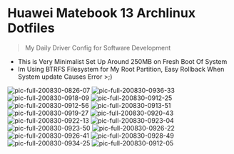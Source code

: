 # Huawei Matebook 13 Archlinux Dotfiles

> My Daily Driver Config for Software Development

- This is Very Minimalist Set Up Around 250MB on Fresh Boot Of System
- Im Using BTRFS Filesystem for My Root Partition, Easy Rollback When System update Causes Error >;)

![pic-full-200830-0826-07](https://user-images.githubusercontent.com/55337687/91648939-88dbe200-eaa0-11ea-9311-9976dd8c6fff.png)
![pic-full-200830-0936-33](https://user-images.githubusercontent.com/55337687/91649240-75327a80-eaa4-11ea-95d1-4b2821d2dcb7.png)
![pic-full-200830-0918-09](https://user-images.githubusercontent.com/55337687/91649251-811e3c80-eaa4-11ea-808a-e687ed9ac36b.png)
![pic-full-200830-0912-25](https://user-images.githubusercontent.com/55337687/91649254-84192d00-eaa4-11ea-99fc-b7cbc9614c76.png)
![pic-full-200830-0912-56](https://user-images.githubusercontent.com/55337687/91649253-82e80000-eaa4-11ea-9983-8eeb2e0da044.png)
![pic-full-200830-0913-51](https://user-images.githubusercontent.com/55337687/91649252-81b6d300-eaa4-11ea-8cb1-445234a3affe.png)
![pic-full-200830-0919-27](https://user-images.githubusercontent.com/55337687/91649250-7fed0f80-eaa4-11ea-9a20-0ba2b66e4135.png)
![pic-full-200830-0920-43](https://user-images.githubusercontent.com/55337687/91649249-7f547900-eaa4-11ea-9431-71c89d565a2b.png)
![pic-full-200830-0922-13](https://user-images.githubusercontent.com/55337687/91649248-7e234c00-eaa4-11ea-82e6-3d4129cb1adc.png)
![pic-full-200830-0923-04](https://user-images.githubusercontent.com/55337687/91649246-7d8ab580-eaa4-11ea-8b0e-f3f94ec68d1b.png)
![pic-full-200830-0923-50](https://user-images.githubusercontent.com/55337687/91649245-7c598880-eaa4-11ea-8053-8ccb0f4c9f22.png)
![pic-full-200830-0926-22](https://user-images.githubusercontent.com/55337687/91649244-7bc0f200-eaa4-11ea-863f-6a31f7e80030.png)
![pic-full-200830-0926-41](https://user-images.githubusercontent.com/55337687/91649243-79f72e80-eaa4-11ea-83f8-cd47ad6f45d6.png)
![pic-full-200830-0928-49](https://user-images.githubusercontent.com/55337687/91649242-782d6b00-eaa4-11ea-981a-9705dc29ef4b.png)
![pic-full-200830-0934-25](https://user-images.githubusercontent.com/55337687/91649241-7794d480-eaa4-11ea-8547-5b40857fe5e0.png)
![pic-full-200830-0912-05](https://user-images.githubusercontent.com/55337687/91649255-84b1c380-eaa4-11ea-8f5f-1d19c9772aa2.png)















